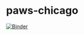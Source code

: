 # paws-chicago
[![Binder](https://mybinder.org/badge_logo.svg)](https://mybinder.org/v2/gh/danwizard208/paws-chicago/master)
